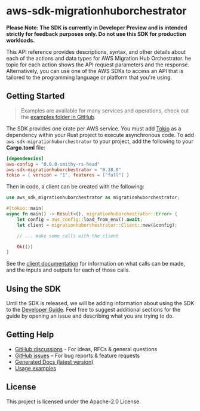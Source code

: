 # aws-sdk-migrationhuborchestrator

**Please Note: The SDK is currently in Developer Preview and is intended strictly for
feedback purposes only. Do not use this SDK for production workloads.**

This API reference provides descriptions, syntax, and other details about each of the actions and data types for AWS Migration Hub Orchestrator. he topic for each action shows the API request parameters and the response. Alternatively, you can use one of the AWS SDKs to access an API that is tailored to the programming language or platform that you're using.

## Getting Started

> Examples are available for many services and operations, check out the
> [examples folder in GitHub](https://github.com/awslabs/aws-sdk-rust/tree/main/examples).

The SDK provides one crate per AWS service. You must add [Tokio](https://crates.io/crates/tokio)
as a dependency within your Rust project to execute asynchronous code. To add `aws-sdk-migrationhuborchestrator` to
your project, add the following to your **Cargo.toml** file:

```toml
[dependencies]
aws-config = "0.0.0-smithy-rs-head"
aws-sdk-migrationhuborchestrator = "0.38.0"
tokio = { version = "1", features = ["full"] }
```

Then in code, a client can be created with the following:

```rust
use aws_sdk_migrationhuborchestrator as migrationhuborchestrator;

#[tokio::main]
async fn main() -> Result<(), migrationhuborchestrator::Error> {
    let config = aws_config::load_from_env().await;
    let client = migrationhuborchestrator::Client::new(&config);

    // ... make some calls with the client

    Ok(())
}
```

See the [client documentation](https://docs.rs/aws-sdk-migrationhuborchestrator/latest/aws_sdk_migrationhuborchestrator/client/struct.Client.html)
for information on what calls can be made, and the inputs and outputs for each of those calls.

## Using the SDK

Until the SDK is released, we will be adding information about using the SDK to the
[Developer Guide](https://docs.aws.amazon.com/sdk-for-rust/latest/dg/welcome.html). Feel free to suggest
additional sections for the guide by opening an issue and describing what you are trying to do.

## Getting Help

* [GitHub discussions](https://github.com/awslabs/aws-sdk-rust/discussions) - For ideas, RFCs & general questions
* [GitHub issues](https://github.com/awslabs/aws-sdk-rust/issues/new/choose) – For bug reports & feature requests
* [Generated Docs (latest version)](https://awslabs.github.io/aws-sdk-rust/)
* [Usage examples](https://github.com/awslabs/aws-sdk-rust/tree/main/examples)

## License

This project is licensed under the Apache-2.0 License.

